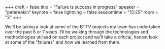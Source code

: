 +++
draft = false
title = "Failure is success in progress"
speaker = "petereakin"
keynote = false
lightning = false
sessiontime = "15:25"
room = "2"
+++

We’ll be taking a look at some of the BTTV projects my team has undertaken over the past 6 or 7 years. I’ll be walking through the technologies and methodologies utilised on each project and we’ll take a critical, honest look at some of the "failures" and how we learned from them.